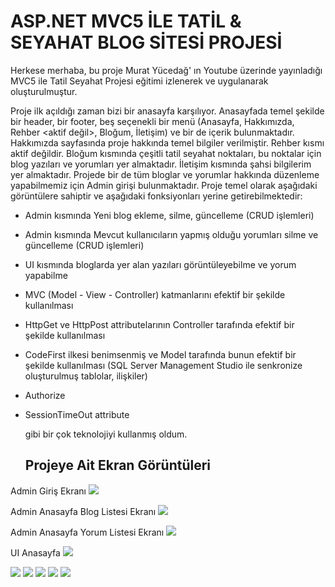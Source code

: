 # ASP.NET MVC5 İLE TATİL & SEYAHAT BLOG SİTESİ PROJESİ

Herkese merhaba, bu proje Murat Yücedağ' ın Youtube üzerinde yayınladığı MVC5 ile Tatil Seyahat Projesi eğitimi izlenerek ve uygulanarak oluşturulmuştur.

Proje ilk açıldığı zaman bizi bir anasayfa karşılıyor. Anasayfada temel şekilde bir header, bir footer, beş seçenekli bir menü (Anasayfa, Hakkımızda, Rehber <aktif değil>, Bloğum, İletişim) ve bir de içerik bulunmaktadır. Hakkımızda sayfasında proje hakkında temel bilgiler verilmiştir. Rehber kısmı aktif değildir. Bloğum kısmında çeşitli tatil seyahat noktaları, bu noktalar için blog yazıları ve yorumları yer almaktadır. İletişim kısmında şahsi bilgilerim yer almaktadır. Projede bir de tüm bloglar ve yorumlar hakkında düzenleme yapabilmemiz için Admin girişi bulunmaktadır. Proje temel olarak aşağıdaki görüntülere sahiptir ve aşağıdaki fonksiyonları yerine getirebilmektedir:

- Admin kısmında Yeni blog ekleme, silme, güncelleme (CRUD işlemleri)
- Admin kısmında Mevcut kullanıcıların yapmış olduğu yorumları silme ve güncelleme (CRUD işlemleri)
- UI kısmında bloglarda yer alan yazıları görüntüleyebilme ve yorum yapabilme
- MVC (Model - View - Controller) katmanlarını efektif bir şekilde kullanılması
- HttpGet ve HttpPost attributelarının Controller tarafında efektif bir şekilde kullanılması
- CodeFirst ilkesi benimsenmiş ve Model tarafında bunun efektif bir şekilde kullanılması (SQL Server Management Studio ile senkronize oluşturulmuş tablolar, ilişkiler)
- Authorize
- SessionTimeOut attribute

  gibi bir çok teknolojiyi kullanmış oldum.

  ## Projeye Ait Ekran Görüntüleri

Admin Giriş Ekranı
<img src="https://i.hizliresim.com/na0y8yx.png"></img>

Admin Anasayfa Blog Listesi Ekranı
<img src="https://i.hizliresim.com/f80sv9n.png"></img>

Admin Anasayfa Yorum Listesi Ekranı
<img src="https://i.hizliresim.com/lio7ond.png"></img>

UI Anasayfa
<img src="https://i.hizliresim.com/4jhor9k.png"></img>

<img src="https://i.hizliresim.com/7fokto9.png"></img>
<img src="https://i.hizliresim.com/shh4o78.png"></img>
<img src="https://i.hizliresim.com/54h69ir.png"></img>
<img src="https://i.hizliresim.com/7tgvu9a.png"></img>
<img src="https://i.hizliresim.com/6ee345p.png"></img>

  
